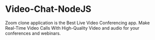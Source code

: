 # Video-Chat-NodeJS


 Zoom clone application is the Best Live Video Conferencing app. 
 Make Real-Time Video Calls With High-Quality Video and audio for your conferences and webinars.
